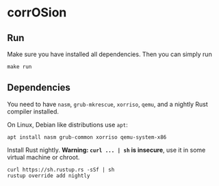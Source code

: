 # corrOSion

## Run
Make sure you have installed all dependencies. Then you can simply run
```
make run
```



## Dependencies

You need to have `nasm`, `grub-mkrescue`, `xorriso`, `qemu`, and a nightly Rust compiler installed.

On Linux, Debian like distributions use `apt`:
```
apt install nasm grub-common xorriso qemu-system-x86
```

Install Rust nightly. __Warning: `curl ... | sh` is insecure__, use it in some virtual machine or chroot.

```
curl https://sh.rustup.rs -sSf | sh
rustup override add nightly
```

